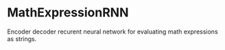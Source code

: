 # MathExpressionRNN


Encoder decoder recurent neural network for evaluating math expressions as strings.